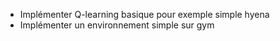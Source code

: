 - Implémenter Q-learning basique pour exemple simple hyena
- Implémenter un environnement simple sur gym
